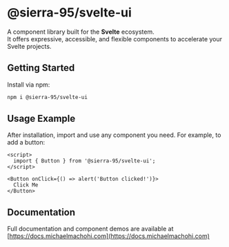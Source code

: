 # @sierra-95/svelte-ui

A component library built for the **Svelte** ecosystem.  
It offers expressive, accessible, and flexible components to accelerate your Svelte projects.


## Getting Started

Install via npm:

```bash
npm i @sierra-95/svelte-ui
```


## Usage Example

After installation, import and use any component you need.
For example, to add a button:

```svelte
<script>
  import { Button } from '@sierra-95/svelte-ui';
</script>

<Button onClick={() => alert('Button clicked!')}>
  Click Me
</Button>
```

## Documentation

Full documentation and component demos are available at [https://docs.michaelmachohi.com](https://docs.michaelmachohi.com)

